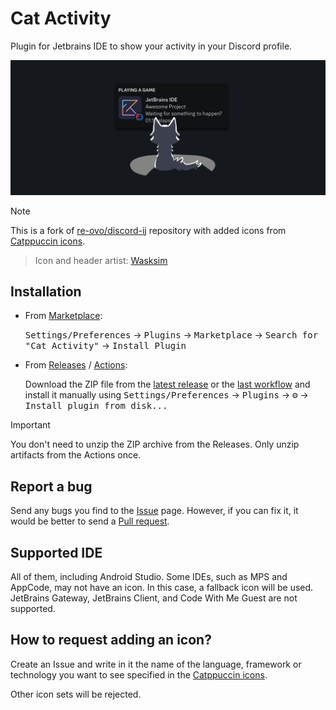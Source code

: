 # Cat Activity

Plugin for Jetbrains IDE to show your activity in your Discord profile.

<img src="assets/header.png"  alt="Header"/>

> [!NOTE]
> This is a fork of [re-ovo/discord-ij](https://github.com/re-ovo/discord-ij) repository with added icons from [Catppuccin icons](https://github.com/catppuccin/vscode-icons).

> Icon and header artist: [Wasksim](https://t.me/sirwasksim)

## Installation
- From [Marketplace](https://plugins.jetbrains.com/plugin/24065-cat-activity):
  
  <kbd>Settings/Preferences</kbd> → <kbd>Plugins</kbd> → <kbd>Marketplace</kbd> → <kbd>Search for "Cat Activity"</kbd> → <kbd>Install Plugin</kbd>

- From [Releases](https://github.com/wavy-cat/cat-activity/releases) / [Actions](https://github.com/wavy-cat/cat-activity/actions):

  Download the ZIP file from the [latest release](https://github.com/wavy-cat/cat-activity/releases/latest) or the [last workflow](https://github.com/wavy-cat/cat-activity/actions/workflows/build.yml) and install it manually using <kbd>Settings/Preferences</kbd> → <kbd>Plugins</kbd> → <kbd>⚙️</kbd> → <kbd>Install plugin from disk...</kbd>

> [!IMPORTANT]
> You don't need to unzip the ZIP archive from the Releases. Only unzip artifacts from the Actions once.

## Report a bug
Send any bugs you find to the [Issue](https://github.com/wavy-cat/cat-activity/issues) page. However, if you can fix it, it would be better to send a [Pull request](https://github.com/wavy-cat/cat-activity/pulls).

## Supported IDE
All of them, including Android Studio. Some IDEs, such as MPS and AppCode, may not have an icon. In this case, a fallback icon will be used.
JetBrains Gateway, JetBrains Client, and Code With Me Guest are not supported.

## How to request adding an icon?
Create an Issue and write in it the name of the language, framework or technology you want to see specified in the [Catppuccin icons](https://github.com/catppuccin/vscode-icons).

Other icon sets will be rejected.
